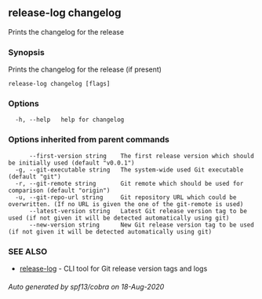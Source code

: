 ## release-log changelog

Prints the changelog for the release

### Synopsis

Prints the changelog for the release (if present)

```
release-log changelog [flags]
```

### Options

```
  -h, --help   help for changelog
```

### Options inherited from parent commands

```
      --first-version string    The first release version which should be initially used (default "v0.0.1")
  -g, --git-executable string   The system-wide used Git executable (default "git")
  -r, --git-remote string       Git remote which should be used for comparison (default "origin")
  -u, --git-repo-url string     Git repository URL which could be overwritten. (If no URL is given the one of the git-remote is used)
      --latest-version string   Latest Git release version tag to be used (if not given it will be detected automatically using git)
      --new-version string      New Git release version tag to be used (if not given it will be detected automatically using git)
```

### SEE ALSO

* [release-log](release-log.md)	 - CLI tool for Git release version tags and logs

###### Auto generated by spf13/cobra on 18-Aug-2020
